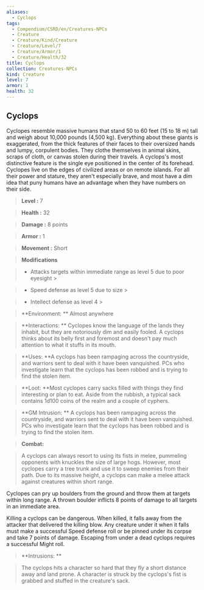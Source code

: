 ```yaml
---
aliases:
  - Cyclops
tags:
  - Compendium/CSRD/en/Creatures-NPCs
  - Creature
  - Creature/Kind/Creature
  - Creature/Level/7
  - Creature/Armor/1
  - Creature/Health/32
title: Cyclops
collection: Creatures-NPCs
kind: Creature
level: 7
armor: 1
health: 32
---
```

## Cyclops    
Cyclopes resemble massive humans that stand 50 to 60 feet (15 to 18 m) tall and weigh about 10,000 pounds (4,500 kg). Everything about these giants is exaggerated, from the thick features of their faces to their oversized hands and lumpy, corpulent bodies. They clothe themselves in animal skins, scraps of cloth, or canvas stolen during their travels. A cyclops's most distinctive feature is the single eye positioned in the center of its forehead. Cyclopes live on the edges of civilized areas or on remote islands. For all their power and stature, they aren't especially brave, and most have a dim idea that puny humans have an advantage when they have numbers on their side.    
  
    
> **Level :** 7    
> **Health :** 32    
> **Damage :** 8 points    
> **Armor :** 1    
> **Movement :** Short    
> **Modifications**    
>- Attacks targets within immediate range as level 5 due to poor eyesight >  
>    
>- Speed defense as level 5 due to size >  
>    
>- Intellect defense as level 4 >  
>    
> **Environment: ** Almost anywhere    
> **Interactions: ** Cyclopes know the language of the lands they inhabit, but they are notoriously dim and easily fooled. A cyclops thinks about its belly first and foremost and doesn't pay much attention to what it stuffs in its mouth.    
> **Uses: **A cyclops has been rampaging across the countryside, and warriors sent to deal with it have been vanquished. PCs who investigate learn that the cyclops has been robbed and is trying to find the stolen item.    
> **Loot: **Most cyclopes carry sacks filled with things they find interesting or plan to eat. Aside from the rubbish, a typical sack contains 1d100 coins of the realm and a couple of cyphers.    
> **GM Intrusion: ** A cyclops has been rampaging across the countryside, and warriors sent to deal with it have been vanquished. PCs who investigate learn that the cyclops has been robbed and is trying to find the stolen item.    
  
> **Combat:**   
> A cyclops can always resort to using its fists in melee, pummeling opponents with knuckles the size of large hogs. However, most cyclopes carry a tree trunk and use it to sweep enemies from their path. Due to its massive height, a cyclops can make a melee attack against creatures within short range.   
Cyclopes can pry up boulders from the ground and throw them at targets within long range. A thrown boulder inflicts 8 points of damage to all targets in an immediate area.   
Killing a cyclops can be dangerous. When killed, it falls away from the attacker that delivered the killing blow. Any creature under it when it falls must make a successful Speed defense roll or be pinned under its corpse and take 7 points of damage. Escaping from under a dead cyclops requires a successful Might roll.    
    
  
> **Intrusions: **   
> The cyclops hits a character so hard that they fly a short distance away and land prone. A character is struck by the cyclops's fist is grabbed and stuffed in the creature's sack.    
